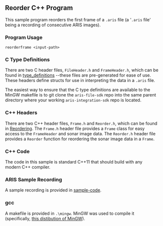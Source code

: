## Reorder C++ Program

This sample program reorders the first frame of a `.aris` file
(a '`.aris` file' being a recording of consecutive ARIS images).

### Program Usage

    reorderframe <input-path>

### C Type Definitions

There are two C header files, `FileHeader.h` and `FrameHeader.h`, which can be found in
[type_definitions](https://github.com/SoundMetrics/aris-file-sdk/tree/master/type-definitions)
--these files
are pre-generated for ease of use. These headers define structs for use in interpreting the data
in a `.aris` file.

The easiest way to ensure that the C type definitions are available to the MinGW makefile is to git clone the `aris-file-sdk` repo into the same parent directory where your working `aris-integration-sdk` repo is located. 

### C++ Headers

There are two C++ header files, `Frame.h` and `Reorder.h`, which can be found in [Reordering](https://github.com/SoundMetrics/aris-integration-sdk/tree/master/common/code/Reordering). The `Frame.h` header file provides a `Frame` class for easy access to the `FrameHeader` and sonar image data. The `Reorder.h` header file provides a `Reorder` function for reordering the sonar image data in a `Frame`.

### C++ Code

The code in this sample is standard C++11 that should build with any modern C++ compiler.

### ARIS Sample Recording
A sample recording is provided in
[sample-code](https://github.com/SoundMetrics/aris-file-sdk/tree/master/sample-code).

### gcc

A makefile is provided in `.\mingw`. MinGW was used to compile it (specifically,
[this distibution of MinGW](https://sourceforge.net/projects/mingw-w64)).

